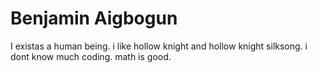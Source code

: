 # Benjamin Aigbogun
I existas a human being. i like hollow knight and hollow knight silksong. i dont know much coding. math is good.